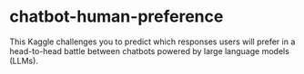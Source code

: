 # chatbot-human-preference
This Kaggle challenges you to predict which responses users will prefer in a head-to-head battle between chatbots powered by large language models (LLMs).
